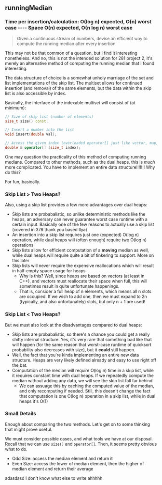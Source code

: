 ## runningMedian

### Time per insertion/calculation: O(log n) expected, O(n) worst case ---- Space O(n) expected, O(n log n) worst case

> Given a continuous stream of numbers, devise an efficient way to compute the running median after every insertion

This may not be that common of a question, but I find it interesting nonetheless. And no, this is not the intended solution for 281 project 2, it's merely an alternative method of computing the running median that I found interesting.

The data structure of choice is a somewhat unholy marriage of the set and list implementations of the skip list. The multiset allows for continued insertion (and removal) of the same elements, but the data within the skip list is also accessible by index.

Basically, the interface of the indexable multiset will consist of (at minimum):

```cpp
// Size of skip list (number of elements)
size_t size() const;

// Insert a number into the list
void insert(double val);

// Access the given index (overloaded operator[] just like vector, map, etc.)
double & operator[] (size_t index);
```

One may question the practicality of this method of computing running medians. Compared to other methods, such as the dual heaps, this is *much* more complicated. You have to implement an entire data structure!!!!!!! Why do this?

For fun, basically.

### Skip List > Two Heaps?

Also, using a skip list provides a few more advantages over dual heaps:
*	Skip lists are probabalistic, so unlike deterministic methods like the heaps, an adversary can never guarantee worst case runtime with a certain input. Basically one of the few reasons to actually use a skip list (covered in 376 thank you based Ilya)
*	An insertion into a skip list requires just one (expected) O(log n) operation, while dual heaps will (often enough) require two O(log n) operations
*	Skip lists allow for efficient computation of a **moving** median as well, while dual heaps will require quite a bit of tinkering to support. More on this later
*	Skip lists will never require the expensive reallocations which will result in half-empty space usage for heaps
	*	Why is this? Well, since heaps are based on vectors (at least in C++), and vectors must reallocate their space when full, this will sometimes result in quite unfortunate happenings.
	*	That is, consider a full heap of n elements, which means all n slots are occupied. If we wish to add one, then we must expand to 2n (typically, and also unfortunately) slots, but only n + 1 are used!

### Skip List < Two Heaps?

But we must also look at the disadvantages compared to dual heaps:
*	Skip lists are probabalistic, so there's a chance you could get a really shitty internal structure. Yes, it's very rare that something bad like that will happen (for the same reason that worst-case runtime of quicksort probability also decreases with size), but it **could** still happen.
*	Well, the fact that you're kinda implementing an entire new data structure. Heaps are very likely defined already and easy to use right off the bat.
*	Computation of the median will require O(log n) time in a skip list, while it requires constant time with dual heaps. If we repeatedly compute the median without adding any data, we will see the skip list fall far behind
	*	We can assuage this by caching the computed value of the median, and only recomputing if needed. Still, this doesn't change the fact that computation is one O(log n) operation in a skip list, while in dual heaps it's O(1)

### Small Details

Enough about comparing the two methods. Let's get on to some thinking that might prove useful.

We must consider possible cases, and what tools we have at our disposal. Recall that we can use `size()` and `operator[]`. Then, it seems pretty obvious what to do.
*	Odd Size: access the median element and return it
*	Even Size: access the lower of median element, then the higher of median element and return their average

adasdasd I don't know what else to write ahhhhh